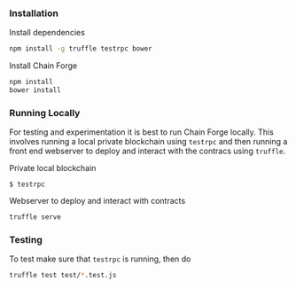 ### Installation

Install dependencies

```bash
npm install -g truffle testrpc bower
```

Install Chain Forge

```bash
npm install
bower install
```

### Running Locally

For testing and experimentation it is best to run Chain Forge locally. This involves running a local private blockchain using `testrpc` and then running a front end webserver to deploy and interact with the contracs using `truffle`.

Private local blockchain

```
$ testrpc
```

Webserver to deploy and interact with contracts
```bash
truffle serve
```

### Testing

To test make sure that `testrpc` is running, then do
```bash
truffle test test/*.test.js
```
